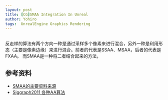 ```yaml
---
layout: post
title: [CG]SMAA Integration In Unreal
author: Yohiro
tags:  UnrealEngine Graphics Rendering 
---
```


## 
反走样的算法有两个方向一种是通过采样多个像素来进行混合，另外一种是利用形态（主要是像素边缘）来进行混合。前者的代表是SSAA、MSAA，后者的代表是FXAA。
而SMAA是一种将二者结合起来的方法，

## 参考资料
- [SMAA的主要资料来源](https://www.iryoku.com/smaa)
- [Siggraph2011 各种AA算法](http://iryoku.com/aacourse/)